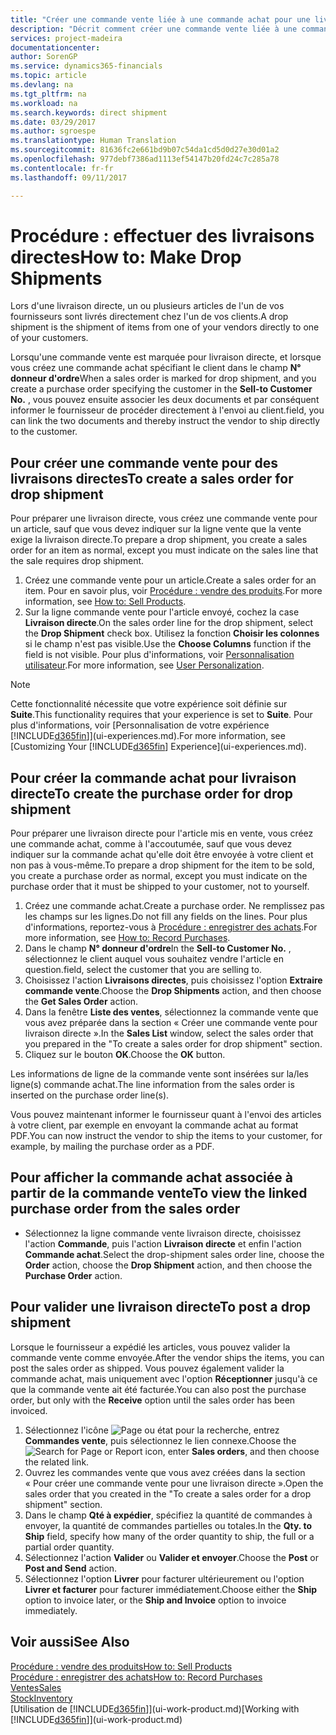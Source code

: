 ```yaml
---
title: "Créer une commande vente liée à une commande achat pour une livraison directe | Microsoft Docs"
description: "Décrit comment créer une commande vente liée à une commande achat pour permettre la livraison directe du fournisseur au client."
services: project-madeira
documentationcenter: 
author: SorenGP
ms.service: dynamics365-financials
ms.topic: article
ms.devlang: na
ms.tgt_pltfrm: na
ms.workload: na
ms.search.keywords: direct shipment
ms.date: 03/29/2017
ms.author: sgroespe
ms.translationtype: Human Translation
ms.sourcegitcommit: 81636fc2e661bd9b07c54da1cd5d0d27e30d01a2
ms.openlocfilehash: 977debf7386ad1113ef54147b20fd24c7c285a78
ms.contentlocale: fr-fr
ms.lasthandoff: 09/11/2017

---
```

# <a name="how-to-make-drop-shipments"></a><span data-ttu-id="707be-103">Procédure : effectuer des livraisons directes</span><span class="sxs-lookup"><span data-stu-id="707be-103">How to: Make Drop Shipments</span></span>
<span data-ttu-id="707be-104">Lors d'une livraison directe, un ou plusieurs articles de l'un de vos fournisseurs sont livrés directement chez l'un de vos clients.</span><span class="sxs-lookup"><span data-stu-id="707be-104">A drop shipment is the shipment of items from one of your vendors directly to one of your customers.</span></span>

<span data-ttu-id="707be-105">Lorsqu'une commande vente est marquée pour livraison directe, et lorsque vous créez une commande achat spécifiant le client dans le champ **N° donneur d'ordre**</span><span class="sxs-lookup"><span data-stu-id="707be-105">When a sales order is marked for drop shipment, and you create a purchase order specifying the customer in the **Sell-to Customer No.**</span></span> <span data-ttu-id="707be-106">, vous pouvez ensuite associer les deux documents et par conséquent informer le fournisseur de procéder directement à l'envoi au client.</span><span class="sxs-lookup"><span data-stu-id="707be-106">field, you can link the two documents and thereby instruct the vendor to ship directly to the customer.</span></span>

## <a name="to-create-a-sales-order-for-drop-shipment"></a><span data-ttu-id="707be-107">Pour créer une commande vente pour des livraisons directes</span><span class="sxs-lookup"><span data-stu-id="707be-107">To create a sales order for drop shipment</span></span>
<span data-ttu-id="707be-108">Pour préparer une livraison directe, vous créez une commande vente pour un article, sauf que vous devez indiquer sur la ligne vente que la vente exige la livraison directe.</span><span class="sxs-lookup"><span data-stu-id="707be-108">To prepare a drop shipment, you create a sales order for an item as normal, except you must indicate on the sales line that the sale requires drop shipment.</span></span>

1. <span data-ttu-id="707be-109">Créez une commande vente pour un article.</span><span class="sxs-lookup"><span data-stu-id="707be-109">Create a sales order for an item.</span></span> <span data-ttu-id="707be-110">Pour en savoir plus, voir [Procédure : vendre des produits](sales-how-sell-products.md).</span><span class="sxs-lookup"><span data-stu-id="707be-110">For more information, see [How to: Sell Products](sales-how-sell-products.md).</span></span>
2. <span data-ttu-id="707be-111">Sur la ligne commande vente pour l'article envoyé, cochez la case **Livraison directe**.</span><span class="sxs-lookup"><span data-stu-id="707be-111">On the sales order line for the drop shipment, select the **Drop Shipment** check box.</span></span> <span data-ttu-id="707be-112">Utilisez la fonction **Choisir les colonnes** si le champ n'est pas visible.</span><span class="sxs-lookup"><span data-stu-id="707be-112">Use the **Choose Columns** function if the field is not visible.</span></span> <span data-ttu-id="707be-113">Pour plus d'informations, voir [Personnalisation utilisateur](ui-user-personalization.md).</span><span class="sxs-lookup"><span data-stu-id="707be-113">For more information, see [User Personalization](ui-user-personalization.md).</span></span>

> [!NOTE]  
>   <span data-ttu-id="707be-114">Cette fonctionnalité nécessite que votre expérience soit définie sur **Suite**.</span><span class="sxs-lookup"><span data-stu-id="707be-114">This functionality requires that your experience is set to **Suite**.</span></span> <span data-ttu-id="707be-115">Pour plus d'informations, voir [Personnalisation de votre expérience [!INCLUDE[d365fin](includes/d365fin_md.md)]](ui-experiences.md).</span><span class="sxs-lookup"><span data-stu-id="707be-115">For more information, see [Customizing Your [!INCLUDE[d365fin](includes/d365fin_md.md)] Experience](ui-experiences.md).</span></span>

## <a name="to-create-the-purchase-order-for-drop-shipment"></a><span data-ttu-id="707be-116">Pour créer la commande achat pour livraison directe</span><span class="sxs-lookup"><span data-stu-id="707be-116">To create the purchase order for drop shipment</span></span>
<span data-ttu-id="707be-117">Pour préparer une livraison directe pour l'article mis en vente, vous créez une commande achat, comme à l'accoutumée, sauf que vous devez indiquer sur la commande achat qu'elle doit être envoyée à votre client et non pas à vous-même.</span><span class="sxs-lookup"><span data-stu-id="707be-117">To prepare a drop shipment for the item to be sold, you create a purchase order as normal, except you must indicate on the purchase order that it must be shipped to your customer, not to yourself.</span></span>

1. <span data-ttu-id="707be-118">Créez une commande achat.</span><span class="sxs-lookup"><span data-stu-id="707be-118">Create a purchase order.</span></span> <span data-ttu-id="707be-119">Ne remplissez pas les champs sur les lignes.</span><span class="sxs-lookup"><span data-stu-id="707be-119">Do not fill any fields on the lines.</span></span> <span data-ttu-id="707be-120">Pour plus d'informations, reportez-vous à [Procédure : enregistrer des achats](purchasing-how-record-purchases.md).</span><span class="sxs-lookup"><span data-stu-id="707be-120">For more information, see [How to: Record Purchases](purchasing-how-record-purchases.md).</span></span>
2. <span data-ttu-id="707be-121">Dans le champ **N° donneur d'ordre**</span><span class="sxs-lookup"><span data-stu-id="707be-121">In the **Sell-to Customer No.**</span></span> <span data-ttu-id="707be-122">, sélectionnez le client auquel vous souhaitez vendre l'article en question.</span><span class="sxs-lookup"><span data-stu-id="707be-122">field, select the customer that you are selling to.</span></span>
3. <span data-ttu-id="707be-123">Choisissez l'action **Livraisons directes**, puis choisissez l'option **Extraire commande vente**.</span><span class="sxs-lookup"><span data-stu-id="707be-123">Choose the **Drop Shipments** action, and then choose the **Get Sales Order** action.</span></span>
4. <span data-ttu-id="707be-124">Dans la fenêtre **Liste des ventes**, sélectionnez la commande vente que vous avez préparée dans la section « Créer une commande vente pour livraison directe ».</span><span class="sxs-lookup"><span data-stu-id="707be-124">In the **Sales List** window, select the sales order that you prepared in the "To create a sales order for drop shipment" section.</span></span>
5. <span data-ttu-id="707be-125">Cliquez sur le bouton **OK**.</span><span class="sxs-lookup"><span data-stu-id="707be-125">Choose the **OK** button.</span></span>

<span data-ttu-id="707be-126">Les informations de ligne de la commande vente sont insérées sur la/les ligne(s) commande achat.</span><span class="sxs-lookup"><span data-stu-id="707be-126">The line information from the sales order is inserted on the purchase order line(s).</span></span>

<span data-ttu-id="707be-127">Vous pouvez maintenant informer le fournisseur quant à l'envoi des articles à votre client, par exemple en envoyant la commande achat au format PDF.</span><span class="sxs-lookup"><span data-stu-id="707be-127">You can now instruct the vendor to ship the items to your customer, for example, by mailing the purchase order as a PDF.</span></span>     

## <a name="to-view-the-linked-purchase-order-from-the-sales-order"></a><span data-ttu-id="707be-128">Pour afficher la commande achat associée à partir de la commande vente</span><span class="sxs-lookup"><span data-stu-id="707be-128">To view the linked purchase order from the sales order</span></span>
* <span data-ttu-id="707be-129">Sélectionnez la ligne commande vente livraison directe, choisissez l'action **Commande**, puis l'action **Livraison directe** et enfin l'action **Commande achat**.</span><span class="sxs-lookup"><span data-stu-id="707be-129">Select the drop-shipment sales order line, choose the **Order** action, choose the **Drop Shipment** action, and then choose the **Purchase Order** action.</span></span>

## <a name="to-post-a-drop-shipment"></a><span data-ttu-id="707be-130">Pour valider une livraison directe</span><span class="sxs-lookup"><span data-stu-id="707be-130">To post a drop shipment</span></span>
<span data-ttu-id="707be-131">Lorsque le fournisseur a expédié les articles, vous pouvez valider la commande vente comme envoyée.</span><span class="sxs-lookup"><span data-stu-id="707be-131">After the vendor ships the items, you can post the sales order as shipped.</span></span> <span data-ttu-id="707be-132">Vous pouvez également valider la commande achat, mais uniquement avec l'option **Réceptionner** jusqu'à ce que la commande vente ait été facturée.</span><span class="sxs-lookup"><span data-stu-id="707be-132">You can also post the purchase order, but only with the **Receive** option until the sales order has been invoiced.</span></span>

1. <span data-ttu-id="707be-133">Sélectionnez l'icône ![Page ou état pour la recherche](media/ui-search/search_small.png "Page ou état pour la recherche"), entrez **Commandes vente**, puis sélectionnez le lien connexe.</span><span class="sxs-lookup"><span data-stu-id="707be-133">Choose the ![Search for Page or Report](media/ui-search/search_small.png "Search for Page or Report icon") icon, enter **Sales orders**, and then choose the related link.</span></span>
2. <span data-ttu-id="707be-134">Ouvrez les commandes vente que vous avez créées dans la section « Pour créer une commande vente pour une livraison directe ».</span><span class="sxs-lookup"><span data-stu-id="707be-134">Open the sales order that you created in the "To create a sales order for a drop shipment" section.</span></span>
3. <span data-ttu-id="707be-135">Dans le champ **Qté à expédier**, spécifiez la quantité de commandes à envoyer, la quantité de commandes partielles ou totales.</span><span class="sxs-lookup"><span data-stu-id="707be-135">In the **Qty. to Ship** field, specify how many of the order quantity to ship, the full or a partial order quantity.</span></span>
4. <span data-ttu-id="707be-136">Sélectionnez l'action **Valider** ou **Valider et envoyer**.</span><span class="sxs-lookup"><span data-stu-id="707be-136">Choose the **Post** or **Post and Send** action.</span></span>
5. <span data-ttu-id="707be-137">Sélectionnez l'option **Livrer** pour facturer ultérieurement ou l'option **Livrer et facturer** pour facturer immédiatement.</span><span class="sxs-lookup"><span data-stu-id="707be-137">Choose either the **Ship** option to invoice later, or the **Ship and Invoice** option to invoice immediately.</span></span>

## <a name="see-also"></a><span data-ttu-id="707be-138">Voir aussi</span><span class="sxs-lookup"><span data-stu-id="707be-138">See Also</span></span>
[<span data-ttu-id="707be-139">Procédure : vendre des produits</span><span class="sxs-lookup"><span data-stu-id="707be-139">How to: Sell Products</span></span>](sales-how-sell-products.md)  
[<span data-ttu-id="707be-140">Procédure : enregistrer des achats</span><span class="sxs-lookup"><span data-stu-id="707be-140">How to: Record Purchases</span></span>](purchasing-how-record-purchases.md)  
[<span data-ttu-id="707be-141">Ventes</span><span class="sxs-lookup"><span data-stu-id="707be-141">Sales</span></span>](sales-manage-sales.md)  
[<span data-ttu-id="707be-142">Stock</span><span class="sxs-lookup"><span data-stu-id="707be-142">Inventory</span></span>](inventory-manage-inventory.md)  
<span data-ttu-id="707be-143">[Utilisation de [!INCLUDE[d365fin](includes/d365fin_md.md)]](ui-work-product.md)</span><span class="sxs-lookup"><span data-stu-id="707be-143">[Working with [!INCLUDE[d365fin](includes/d365fin_md.md)]](ui-work-product.md)</span></span>

